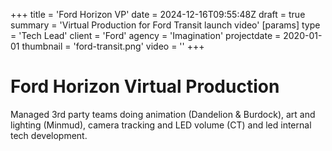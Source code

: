 +++
title = 'Ford Horizon VP'
date = 2024-12-16T09:55:48Z
draft = true
summary = 'Virtual Production for Ford Transit launch video'
[params]
  type = 'Tech Lead'
  client = 'Ford'
  agency = 'Imagination'
  projectdate = 2020-01-01
  thumbnail = 'ford-transit.png'
  video = ''
+++

# Ford Horizon Virtual Production

Managed 3rd party teams doing animation (Dandelion & Burdock), art and lighting (Minmud), camera tracking and LED volume (CT) and led internal tech development.
